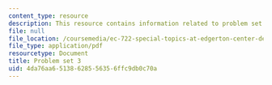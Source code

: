 ```yaml
---
content_type: resource
description: This resource contains information related to problem set 3.
file: null
file_location: /coursemedia/ec-722-special-topics-at-edgerton-center-developing-world-prosthetics-spring-2010/4da76aa65138628556356ffc9db0c70a_MITEC_722S10_pset3.pdf
file_type: application/pdf
resourcetype: Document
title: Problem set 3
uid: 4da76aa6-5138-6285-5635-6ffc9db0c70a
---
```

